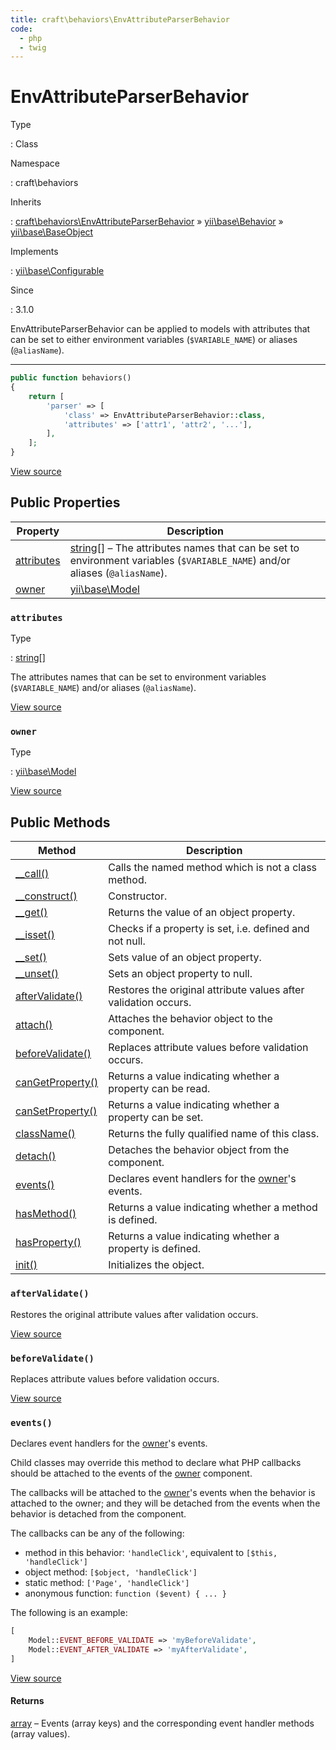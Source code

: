 ```yaml
---
title: craft\behaviors\EnvAttributeParserBehavior
code:
  - php
  - twig
---
```


# EnvAttributeParserBehavior

Type

:   Class

Namespace

:   craft\behaviors

Inherits

:   [craft\behaviors\EnvAttributeParserBehavior](craft-behaviors-envattributeparserbehavior.md) &raquo;
[yii\base\Behavior](https://www.yiiframework.com/doc/api/2.0/yii-base-behavior) &raquo;
[yii\base\BaseObject](https://www.yiiframework.com/doc/api/2.0/yii-base-baseobject)

Implements

:   [yii\base\Configurable](https://www.yiiframework.com/doc/api/2.0/yii-base-configurable)

Since

:   3.1.0



EnvAttributeParserBehavior can be applied to models with attributes that can be
set to either environment variables (`$VARIABLE_NAME`) or aliases (`@aliasName`).

---

```php
public function behaviors()
{
    return [
        'parser' => [
            'class' => EnvAttributeParserBehavior::class,
            'attributes' => ['attr1', 'attr2', '...'],
        ],
    ];
}
```



[View source](https://github.com/craftcms/cms/blob/master/src/behaviors/EnvAttributeParserBehavior.php)


## Public Properties

| Property                                                               | Description
| ---------------------------------------------------------------------- | ------------------------------------------------------------------------------------------------------------------------------------------------------------------
| [attributes](craft-behaviors-envattributeparserbehavior.md#attributes) | [string](http://php.net/language.types.string)[] – The attributes names that can be set to environment variables (`$VARIABLE_NAME`) and/or aliases (`@aliasName`).
| [owner](craft-behaviors-envattributeparserbehavior.md#owner)           | [yii\base\Model](https://www.yiiframework.com/doc/api/2.0/yii-base-model)

### `attributes`



Type

:   [string](http://php.net/language.types.string)[]



The attributes names that can be set to environment
variables (`$VARIABLE_NAME`) and/or aliases (`@aliasName`).



[View source](https://github.com/craftcms/cms/blob/master/src/behaviors/EnvAttributeParserBehavior.php#L48)



### `owner`



Type

:   [yii\base\Model](https://www.yiiframework.com/doc/api/2.0/yii-base-model)







[View source](https://github.com/craftcms/cms/blob/master/src/behaviors/EnvAttributeParserBehavior.php#L42)







## Public Methods

| Method                                                                                                                                    | Description
| ----------------------------------------------------------------------------------------------------------------------------------------- | ------------------------------------------------------------------------------------------------------
| [__call()](https://www.yiiframework.com/doc/api/2.0/yii-base-baseobject#__call()-detail "Defined by yii\base\BaseObject")                 | Calls the named method which is not a class method.
| [__construct()](https://www.yiiframework.com/doc/api/2.0/yii-base-baseobject#__construct()-detail "Defined by yii\base\BaseObject")       | Constructor.
| [__get()](https://www.yiiframework.com/doc/api/2.0/yii-base-baseobject#__get()-detail "Defined by yii\base\BaseObject")                   | Returns the value of an object property.
| [__isset()](https://www.yiiframework.com/doc/api/2.0/yii-base-baseobject#__isset()-detail "Defined by yii\base\BaseObject")               | Checks if a property is set, i.e. defined and not null.
| [__set()](https://www.yiiframework.com/doc/api/2.0/yii-base-baseobject#__set()-detail "Defined by yii\base\BaseObject")                   | Sets value of an object property.
| [__unset()](https://www.yiiframework.com/doc/api/2.0/yii-base-baseobject#__unset()-detail "Defined by yii\base\BaseObject")               | Sets an object property to null.
| [afterValidate()](craft-behaviors-envattributeparserbehavior.md#method-aftervalidate)                                                     | Restores the original attribute values after validation occurs.
| [attach()](https://www.yiiframework.com/doc/api/2.0/yii-base-behavior#attach()-detail "Defined by yii\base\Behavior")                     | Attaches the behavior object to the component.
| [beforeValidate()](craft-behaviors-envattributeparserbehavior.md#method-beforevalidate)                                                   | Replaces attribute values before validation occurs.
| [canGetProperty()](https://www.yiiframework.com/doc/api/2.0/yii-base-baseobject#canGetProperty()-detail "Defined by yii\base\BaseObject") | Returns a value indicating whether a property can be read.
| [canSetProperty()](https://www.yiiframework.com/doc/api/2.0/yii-base-baseobject#canSetProperty()-detail "Defined by yii\base\BaseObject") | Returns a value indicating whether a property can be set.
| [className()](https://www.yiiframework.com/doc/api/2.0/yii-base-baseobject#className()-detail "Defined by yii\base\BaseObject")           | Returns the fully qualified name of this class.
| [detach()](https://www.yiiframework.com/doc/api/2.0/yii-base-behavior#detach()-detail "Defined by yii\base\Behavior")                     | Detaches the behavior object from the component.
| [events()](craft-behaviors-envattributeparserbehavior.md#method-events)                                                                   | Declares event handlers for the [owner](craft-behaviors-envattributeparserbehavior.md#owner)'s events.
| [hasMethod()](https://www.yiiframework.com/doc/api/2.0/yii-base-baseobject#hasMethod()-detail "Defined by yii\base\BaseObject")           | Returns a value indicating whether a method is defined.
| [hasProperty()](https://www.yiiframework.com/doc/api/2.0/yii-base-baseobject#hasProperty()-detail "Defined by yii\base\BaseObject")       | Returns a value indicating whether a property is defined.
| [init()](https://www.yiiframework.com/doc/api/2.0/yii-base-baseobject#init()-detail "Defined by yii\base\BaseObject")                     | Initializes the object.

### `afterValidate()`





Restores the original attribute values after validation occurs.




[View source](https://github.com/craftcms/cms/blob/master/src/behaviors/EnvAttributeParserBehavior.php#L95-L100)






### `beforeValidate()`





Replaces attribute values before validation occurs.




[View source](https://github.com/craftcms/cms/blob/master/src/behaviors/EnvAttributeParserBehavior.php#L69-L90)






### `events()`





Declares event handlers for the [owner](craft-behaviors-envattributeparserbehavior.md#owner)'s events.



Child classes may override this method to declare what PHP callbacks should
be attached to the events of the [owner](craft-behaviors-envattributeparserbehavior.md#owner) component.

The callbacks will be attached to the [owner](craft-behaviors-envattributeparserbehavior.md#owner)'s events when the behavior is
attached to the owner; and they will be detached from the events when
the behavior is detached from the component.

The callbacks can be any of the following:

- method in this behavior: `'handleClick'`, equivalent to `[$this, 'handleClick']`
- object method: `[$object, 'handleClick']`
- static method: `['Page', 'handleClick']`
- anonymous function: `function ($event) { ... }`

The following is an example:

```php
[
    Model::EVENT_BEFORE_VALIDATE => 'myBeforeValidate',
    Model::EVENT_AFTER_VALIDATE => 'myAfterValidate',
]
```




[View source](https://github.com/craftcms/cms/blob/master/src/behaviors/EnvAttributeParserBehavior.php#L58-L64)



#### Returns

[array](http://php.net/language.types.array) – Events (array keys) and the corresponding event handler methods (array values).










